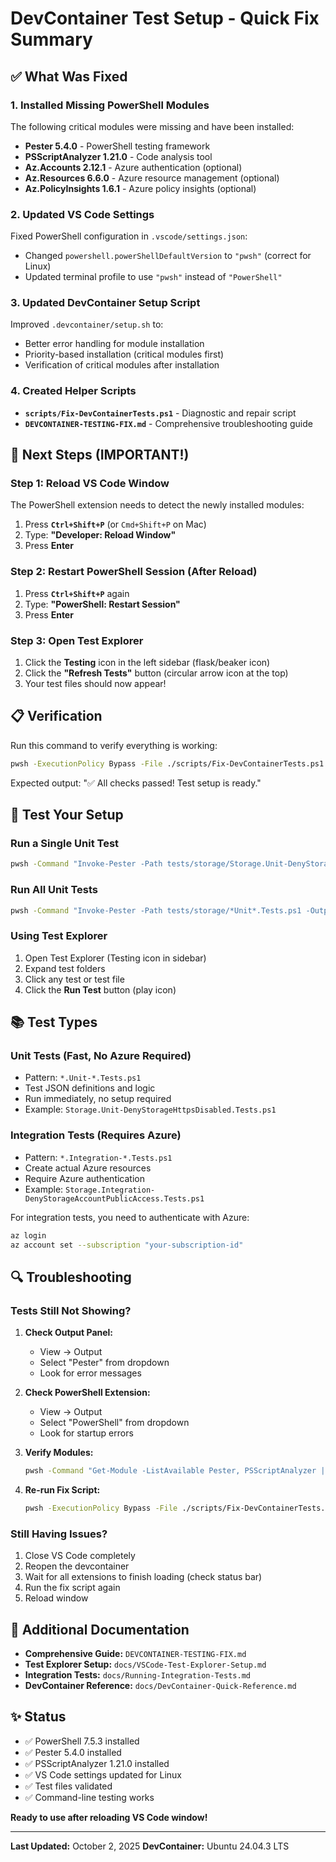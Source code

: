 # DevContainer Test Setup - Quick Fix Summary

## ✅ What Was Fixed

### 1. Installed Missing PowerShell Modules

The following critical modules were missing and have been installed:

- **Pester 5.4.0** - PowerShell testing framework
- **PSScriptAnalyzer 1.21.0** - Code analysis tool
- **Az.Accounts 2.12.1** - Azure authentication (optional)
- **Az.Resources 6.6.0** - Azure resource management (optional)
- **Az.PolicyInsights 1.6.1** - Azure policy insights (optional)

### 2. Updated VS Code Settings

Fixed PowerShell configuration in `.vscode/settings.json`:

- Changed `powershell.powerShellDefaultVersion` to `"pwsh"` (correct for Linux)
- Updated terminal profile to use `"pwsh"` instead of `"PowerShell"`

### 3. Updated DevContainer Setup Script

Improved `.devcontainer/setup.sh` to:

- Better error handling for module installation
- Priority-based installation (critical modules first)
- Verification of critical modules after installation

### 4. Created Helper Scripts

- **`scripts/Fix-DevContainerTests.ps1`** - Diagnostic and repair script
- **`DEVCONTAINER-TESTING-FIX.md`** - Comprehensive troubleshooting guide

## 🚀 Next Steps (IMPORTANT!)

### Step 1: Reload VS Code Window

The PowerShell extension needs to detect the newly installed modules:

1. Press **`Ctrl+Shift+P`** (or `Cmd+Shift+P` on Mac)
2. Type: **"Developer: Reload Window"**
3. Press **Enter**

### Step 2: Restart PowerShell Session (After Reload)

1. Press **`Ctrl+Shift+P`** again
2. Type: **"PowerShell: Restart Session"**
3. Press **Enter**

### Step 3: Open Test Explorer

1. Click the **Testing** icon in the left sidebar (flask/beaker icon)
2. Click the **"Refresh Tests"** button (circular arrow icon at the top)
3. Your test files should now appear!

## 📋 Verification

Run this command to verify everything is working:

```bash
pwsh -ExecutionPolicy Bypass -File ./scripts/Fix-DevContainerTests.ps1
```

Expected output: "✅ All checks passed! Test setup is ready."

## 🧪 Test Your Setup

### Run a Single Unit Test

```bash
pwsh -Command "Invoke-Pester -Path tests/storage/Storage.Unit-DenyStorageHttpsDisabled.Tests.ps1 -Output Detailed"
```

### Run All Unit Tests

```bash
pwsh -Command "Invoke-Pester -Path tests/storage/*Unit*.Tests.ps1 -Output Detailed"
```

### Using Test Explorer

1. Open Test Explorer (Testing icon in sidebar)
2. Expand test folders
3. Click any test or test file
4. Click the **Run Test** button (play icon)

## 📚 Test Types

### Unit Tests (Fast, No Azure Required)

- Pattern: `*.Unit-*.Tests.ps1`
- Test JSON definitions and logic
- Run immediately, no setup required
- Example: `Storage.Unit-DenyStorageHttpsDisabled.Tests.ps1`

### Integration Tests (Requires Azure)

- Pattern: `*.Integration-*.Tests.ps1`
- Create actual Azure resources
- Require Azure authentication
- Example: `Storage.Integration-DenyStorageAccountPublicAccess.Tests.ps1`

For integration tests, you need to authenticate with Azure:

```bash
az login
az account set --subscription "your-subscription-id"
```

## 🔍 Troubleshooting

### Tests Still Not Showing?

1. **Check Output Panel:**
   - View → Output
   - Select "Pester" from dropdown
   - Look for error messages

2. **Check PowerShell Extension:**
   - View → Output
   - Select "PowerShell" from dropdown
   - Look for startup errors

3. **Verify Modules:**

   ```bash
   pwsh -Command "Get-Module -ListAvailable Pester, PSScriptAnalyzer | Format-Table Name, Version, Path"
   ```

4. **Re-run Fix Script:**

   ```bash
   pwsh -ExecutionPolicy Bypass -File ./scripts/Fix-DevContainerTests.ps1
   ```

### Still Having Issues?

1. Close VS Code completely
2. Reopen the devcontainer
3. Wait for all extensions to finish loading (check status bar)
4. Run the fix script again
5. Reload window

## 📖 Additional Documentation

- **Comprehensive Guide:** `DEVCONTAINER-TESTING-FIX.md`
- **Test Explorer Setup:** `docs/VSCode-Test-Explorer-Setup.md`
- **Integration Tests:** `docs/Running-Integration-Tests.md`
- **DevContainer Reference:** `docs/DevContainer-Quick-Reference.md`

## ✨ Status

- ✅ PowerShell 7.5.3 installed
- ✅ Pester 5.4.0 installed
- ✅ PSScriptAnalyzer 1.21.0 installed
- ✅ VS Code settings updated for Linux
- ✅ Test files validated
- ✅ Command-line testing works

**Ready to use after reloading VS Code window!**

---

**Last Updated:** October 2, 2025
**DevContainer:** Ubuntu 24.04.3 LTS
